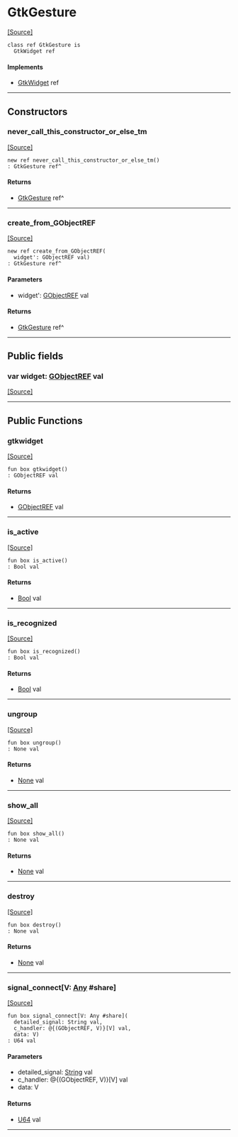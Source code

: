 # GtkGesture
<span class="source-link">[[Source]](src/gtk3/GtkGesture.md#L6)</span>
```pony
class ref GtkGesture is
  GtkWidget ref
```

#### Implements

* [GtkWidget](gtk3-GtkWidget.md) ref

---

## Constructors

### never_call_this_constructor_or_else_tm
<span class="source-link">[[Source]](src/gtk3/GtkGesture.md#L10)</span>


```pony
new ref never_call_this_constructor_or_else_tm()
: GtkGesture ref^
```

#### Returns

* [GtkGesture](gtk3-GtkGesture.md) ref^

---

### create_from_GObjectREF
<span class="source-link">[[Source]](src/gtk3/GtkGesture.md#L13)</span>


```pony
new ref create_from_GObjectREF(
  widget': GObjectREF val)
: GtkGesture ref^
```
#### Parameters

*   widget': [GObjectREF](gtk3-..-gobject-GObjectREF.md) val

#### Returns

* [GtkGesture](gtk3-GtkGesture.md) ref^

---

## Public fields

### var widget: [GObjectREF](gtk3-..-gobject-GObjectREF.md) val
<span class="source-link">[[Source]](src/gtk3/GtkGesture.md#L7)</span>



---

## Public Functions

### gtkwidget
<span class="source-link">[[Source]](src/gtk3/GtkGesture.md#L9)</span>


```pony
fun box gtkwidget()
: GObjectREF val
```

#### Returns

* [GObjectREF](gtk3-..-gobject-GObjectREF.md) val

---

### is_active
<span class="source-link">[[Source]](src/gtk3/GtkGesture.md#L91)</span>


```pony
fun box is_active()
: Bool val
```

#### Returns

* [Bool](builtin-Bool.md) val

---

### is_recognized
<span class="source-link">[[Source]](src/gtk3/GtkGesture.md#L98)</span>


```pony
fun box is_recognized()
: Bool val
```

#### Returns

* [Bool](builtin-Bool.md) val

---

### ungroup
<span class="source-link">[[Source]](src/gtk3/GtkGesture.md#L114)</span>


```pony
fun box ungroup()
: None val
```

#### Returns

* [None](builtin-None.md) val

---

### show_all
<span class="source-link">[[Source]](src/gtk3/GtkWidget.md#L4)</span>


```pony
fun box show_all()
: None val
```

#### Returns

* [None](builtin-None.md) val

---

### destroy
<span class="source-link">[[Source]](src/gtk3/GtkWidget.md#L10)</span>


```pony
fun box destroy()
: None val
```

#### Returns

* [None](builtin-None.md) val

---

### signal_connect\[V: [Any](builtin-Any.md) #share\]
<span class="source-link">[[Source]](src/gtk3/GtkWidget.md#L13)</span>


```pony
fun box signal_connect[V: Any #share](
  detailed_signal: String val,
  c_handler: @{(GObjectREF, V)}[V] val,
  data: V)
: U64 val
```
#### Parameters

*   detailed_signal: [String](builtin-String.md) val
*   c_handler: @{(GObjectREF, V)}[V] val
*   data: V

#### Returns

* [U64](builtin-U64.md) val

---

